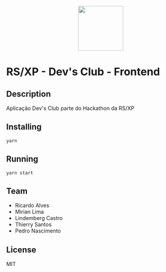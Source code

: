 <p align="center">
<a href="#" alt="RSXP">
  <img src="https://rocketseat.com.br/static/images/experience/RSXP.svg" height="120px"></a></p>

# RS/XP - Dev's Club - Frontend

## Description

Aplicação Dev's Club parte do Hackathon da RS/XP

## Installing

`yarn`

## Running

`yarn start`

## Team

- Ricardo Alves
- Mirian Lima
- Lindemberg Castro
- Thierry Santos
- Pedro Nascimento

## License

MIT
